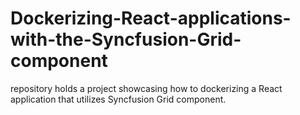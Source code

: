 # Dockerizing-React-applications-with-the-Syncfusion-Grid-component
repository holds a project showcasing how to dockerizing a React application that utilizes Syncfusion Grid component.

